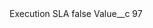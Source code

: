 <?xml version="1.0" encoding="UTF-8"?>
<CustomMetadata xmlns="http://soap.sforce.com/2006/04/metadata" xmlns:xsi="http://www.w3.org/2001/XMLSchema-instance" xmlns:xsd="http://www.w3.org/2001/XMLSchema">
    <label>Execution SLA</label>
    <protected>false</protected>
    <values>
        <field>Value__c</field>
        <value xsi:type="xsd:string">97</value>
    </values>
</CustomMetadata>
